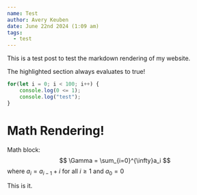 ```yaml
---
name: Test
author: Avery Keuben
date: June 22nd 2024 (1:09 am)
tags:
  - test
---
```

This is a test post to test the markdown rendering of my website.

The highlighted section always evaluates to true!

```js "0 <= 1"
for(let i = 0; i < 100; i++) {
    console.log(0 <= 1);
    console.log("test");
}
```

# Math Rendering!

Math block:
$$
\Gamma = \sum_{i=0}^{\infty}a_i
$$
where $a_i=a_{i-1}+i$ for all $i\geq 1$ and $a_0=0$

This is it.
